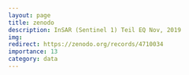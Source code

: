 ```yaml
---
layout: page
title: zenodo
description: InSAR (Sentinel 1) Teil EQ Nov, 2019
img:
redirect: https://zenodo.org/records/4710034
importance: 13
category: data
---
```

